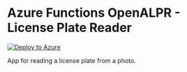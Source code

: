 # Azure Functions OpenALPR - License Plate Reader

[![Deploy to Azure](http://azuredeploy.net/deploybutton.png)](https://azuredeploy.net/)

App for reading a license plate from a photo.

